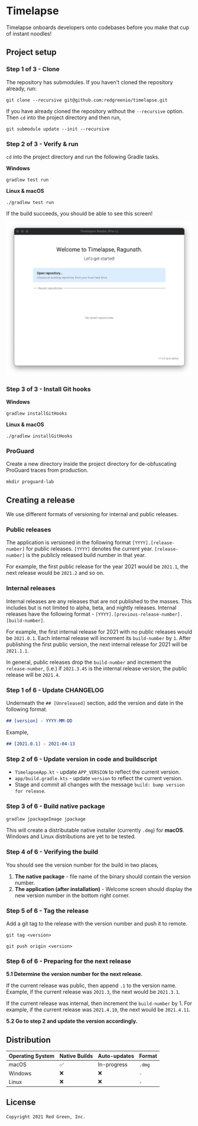 # Timelapse

Timelapse onboards developers onto codebases before you make that cup of instant noodles!

## Project setup

### Step 1 of 3 - Clone

The repository has submodules. If you haven't cloned the repository already, run:

```shell
git clone --recursive git@github.com:redgreenio/timelapse.git
```

If you have already cloned the repository without the `--recursive` option. Then `cd` into the project directory and
then run,

```shell
git submodule update --init --recursive
```

### Step 2 of 3 - Verify & run

`cd` into the project directory and run the following Gradle tasks.

**Windows**

```shell
gradlew test run
```

**Linux & macOS**

```shell
./gradlew test run
```

If the build succeeds, you should be able to see this screen!

![Verified](docs/images/verified.png)

### Step 3 of 3 - Install Git hooks

**Windows**

```shell
gradlew installGitHooks
```

**Linux & macOS**

```shell
./gradlew installGitHooks
```

### ProGuard

Create a new directory inside the project directory for de-obfuscating ProGuard traces from production.

```shell
mkdir proguard-lab
```

## Creating a release

We use different formats of versioning for internal and public releases.

### Public releases

The application is versioned in the following format `[YYYY].[release-number]` for public releases. `[YYYY]` denotes the
current year. `[release-number]` is the publicly released build number in that year.

For example, the first public release for the year 2021 would be `2021.1`, the next release would be `2021.2` and so on.

### Internal releases

Internal releases are any releases that are not published to the masses. This includes but is not limited to alpha, beta,
and nightly releases. Internal releases have the following format - `[YYYY].[previous-release-number].[build-number]`.

For example, the first internal release for 2021 with no public releases would be `2021.0.1`. Each internal release will
increment its `build-number` by `1`. After publishing the first public version, the next internal release for
2021 will be `2021.1.1`.

In general, public releases drop the `build-number` and increment the `release-number`, (i.e.) if `2021.3.45` is the internal
release version, the public release will be `2021.4`.

### Step 1 of 6 - Update CHANGELOG

Underneath the `## [Unreleased]` section, add the version and date in the following format.

```md
## [version] - YYYY-MM-DD
```

Example,
```md
## [2021.0.1] - 2021-04-13
```

### Step 2 of 6 - Update version in code and buildscript

- `TimelapseApp.kt` - update `APP_VERSION` to reflect the current version.
- `app/build.gradle.kts` - update `version` to reflect the current version.
- Stage and commit all changes with the message `build: bump version for release`.

### Step 3 of 6 - Build native package

```shell
gradlew jpackageImage jpackage
```

This will create a distributable native installer (currently `.dmg`) for **macOS**. Windows and Linux distributions are
yet to be tested.

### Step 4 of 6 - Verifying the build

You should see the version number for the build in two places,
1. **The native package** - file name of the binary should contain the version number.
2. **The application (after installation)** - Welcome screen should display the new version number in the bottom right corner.

### Step 5 of 6 - Tag the release

Add a git tag to the release with the version number and push it to remote.

```shell
git tag <version>
```

```shell
git push origin <version>
```

### Step 6 of 6 - Preparing for the next release

**5.1 Determine the version number for the next release.**

If the current release was public, then append `.1`
to the version name. Example, if the current release was `2021.3`, the next would be `2021.3.1`.

If the current release was internal, then increment the `build-number` by 1. For example, if the current release was
`2021.4.10`, the next would be `2021.4.11`.

**5.2 Go to step 2 and update the version accordingly.**

## Distribution

| Operating System | Native Builds | Auto-updates |   Format  |
|------------------|---------------|--------------|-----------|
| macOS            | ✅            | In-progress  | `.dmg`    |
| Windows          | ❌            | ❌           | `-`       |
| Linux            | ❌            | ❌           | `-`       |

## License

```
Copyright 2021 Red Green, Inc.
```
